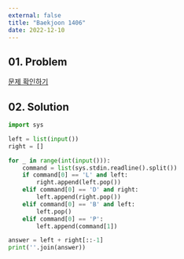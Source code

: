 ```yaml
---
external: false
title: "Baekjoon 1406"
date: 2022-12-10
---
```


## 01. Problem

[문제 확인하기](https://www.acmicpc.net/problem/1406)

## 02. Solution

```Python
import sys

left = list(input())
right = []

for _ in range(int(input())):
    command = list(sys.stdin.readline().split())
    if command[0] == 'L' and left:
        right.append(left.pop())
    elif command[0] == 'D' and right:
        left.append(right.pop())
    elif command[0] == 'B' and left:
        left.pop()
    elif command[0] == 'P':
        left.append(command[1])

answer = left + right[::-1]
print(''.join(answer))
```
